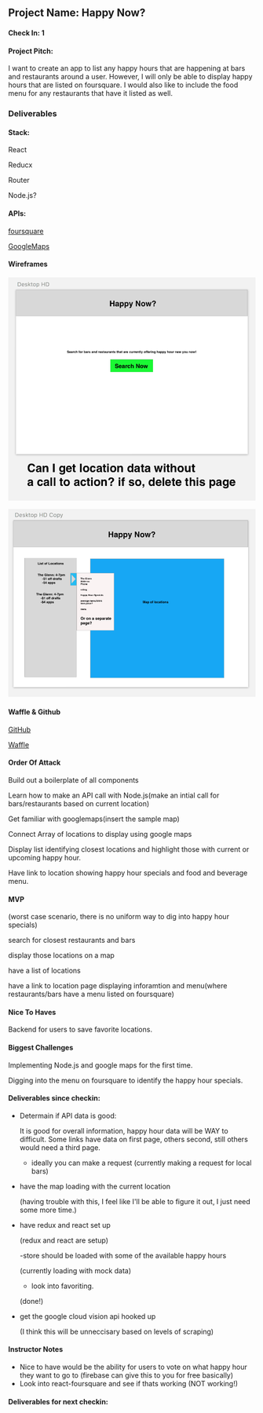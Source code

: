 ## Project Name: Happy Now?

#### Check In: 1

#### Project Pitch:  
I want to create an app to list any happy hours that are happening at bars and restaurants around a user.  However, I will only be able to display happy hours that are listed on foursquare.  I would also like to include the food menu for any restaurants that have it listed as well.

### Deliverables

#### Stack: 
React 

Reducx 

Router 

Node.js?

#### APIs: 
[foursquare](https://developer.foursquare.com/docs)

[GoogleMaps](https://developers.google.com/maps/documentation/javascript/tutorial)


#### Wireframes
![Homepage](wireframes/1.png)

![Mappage](wireframes/2.png)


#### Waffle & Github
[GitHub](https://github.com/NikBorn/happy-now)

[Waffle](https://waffle.io/NikBorn/happy-now)

#### Order Of Attack

Build out a boilerplate of all components

Learn how to make an API call with Node.js(make an intial call for bars/restaurants based on current location)

Get familiar with googlemaps(insert the sample map)

Connect Array of locations to display using google maps

Display list identifying closest locations and highlight those with current or upcoming happy hour.

Have link to location showing happy hour specials and food and beverage menu.

#### MVP

(worst case scenario, there is no uniform way to dig into happy hour specials)

search for closest restaurants and bars

display those locations on a map

have a list of locations

have a link to location page displaying 
inforamtion and menu(where restaurants/bars have a menu listed on foursquare)

#### Nice To Haves

Backend for users to save favorite locations.

#### Biggest Challenges

Implementing Node.js and google maps for the first time.

Digging into the menu on foursquare to identify the happy hour specials.


#### Deliverables since checkin:

- Determain if API data is good:

  It is good for overall information, happy hour data will be WAY to difficult.  Some links have data on first page, others second, still others would need a third page.

    - ideally you can make a request 
    (currently making a request for local bars)
- have the map loading with the current location 

  (having trouble with this, I feel like I'll be able to figure it out, I just need some more time.)
- have redux and react set up 

  (redux and react are setup)

  -store should be loaded with some of the available happy hours

  (currently loading with mock data)
  - look into favoriting. 

  (done!)
- get the google cloud vision api hooked up 

  (I think this will be unneccisary based on levels of scraping)

#### Instructor Notes

- Nice to have would be the ability for users to vote on what happy hour they want to go to 
    (firebase can give this to you for free basically) 
- Look into react-foursquare and see if thats working (NOT working!)

#### Deliverables for next checkin:


